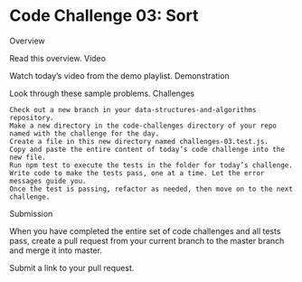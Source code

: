 # Code Challenge 03: Sort
Overview

Read this overview.
Video

Watch today’s video from the demo playlist.
Demonstration

Look through these sample problems.
Challenges

    Check out a new branch in your data-structures-and-algorithms repository.
    Make a new directory in the code-challenges directory of your repo named with the challenge for the day.
    Create a file in this new directory named challenges-03.test.js.
    Copy and paste the entire content of today’s code challenge into the new file.
    Run npm test to execute the tests in the folder for today’s challenge.
    Write code to make the tests pass, one at a time. Let the error messages guide you.
    Once the test is passing, refactor as needed, then move on to the next challenge.

Submission

When you have completed the entire set of code challenges and all tests pass, create a pull request from your current branch to the master branch and merge it into master.

Submit a link to your pull request.
